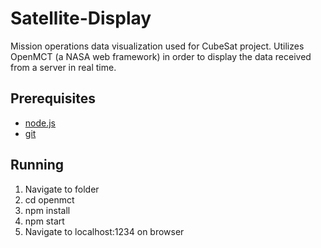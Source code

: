 # Satellite-Display

Mission operations data visualization used for CubeSat project. Utilizes OpenMCT (a NASA web framework) in order to display the data received from a server in real time.

## Prerequisites 

- [node.js](https://nodejs.org/en/)
- [git](https://git-scm.com/)


## Running 

1. Navigate to folder
2. cd openmct
3. npm install 
4. npm start 
5. Navigate to localhost:1234 on browser
